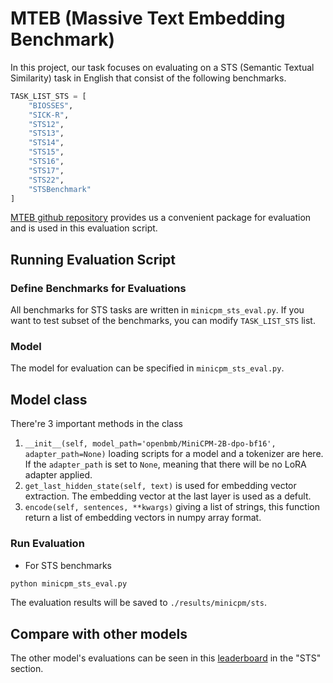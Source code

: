 # MTEB (Massive Text Embedding Benchmark)

In this project, our task focuses on evaluating on a STS (Semantic Textual Similarity) task in English that consist of the following benchmarks.

```python
TASK_LIST_STS = [
    "BIOSSES",
    "SICK-R",
    "STS12",
    "STS13",
    "STS14",
    "STS15",
    "STS16",
    "STS17",
    "STS22",
    "STSBenchmark"
]
```

[MTEB github repository](https://github.com/embeddings-benchmark/mteb) provides us a convenient package for evaluation and is used in this evaluation script.

## Running Evaluation Script

### Define Benchmarks for Evaluations

All benchmarks for STS tasks are written in `minicpm_sts_eval.py`. If you want to test subset of the benchmarks, you can modify `TASK_LIST_STS` list.

### Model

The model for evaluation can be specified in `minicpm_sts_eval.py`. 

## Model class

There're 3 important methods in the class

1. `__init__(self, model_path='openbmb/MiniCPM-2B-dpo-bf16', adapter_path=None)` loading scripts for a model and a tokenizer are here. If the `adapter_path` is set to `None`, meaning that there will be no LoRA adapter applied.
2. `get_last_hidden_state(self, text)` is used for embedding vector extraction. The embedding vector at the last layer is used as a defult.
3. `encode(self, sentences, **kwargs)` giving a list of strings, this function return a list of embedding vectors in numpy array format.

### Run Evaluation

- For STS benchmarks

```bash
python minicpm_sts_eval.py
```

The evaluation results will be saved to `./results/minicpm/sts`.

## Compare with other models

The other model's evaluations can be seen in this [leaderboard](https://huggingface.co/spaces/mteb/leaderboard) in the "STS" section.


